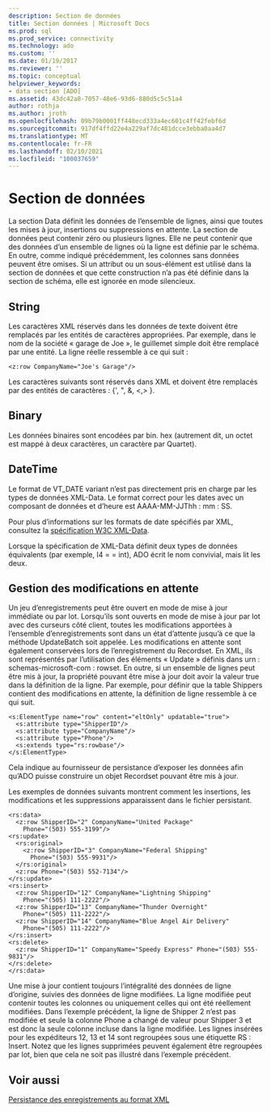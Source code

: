 ```yaml
---
description: Section de données
title: Section données | Microsoft Docs
ms.prod: sql
ms.prod_service: connectivity
ms.technology: ado
ms.custom: ''
ms.date: 01/19/2017
ms.reviewer: ''
ms.topic: conceptual
helpviewer_keywords:
- data section [ADO]
ms.assetid: 43dc42a8-7057-48e6-93d6-880d5c5c51a4
author: rothja
ms.author: jroth
ms.openlocfilehash: 09b79b0001ff448ecd333a4ec601c4ff42febf6d
ms.sourcegitcommit: 917df4ffd22e4a229af7dc481dcce3ebba0aa4d7
ms.translationtype: MT
ms.contentlocale: fr-FR
ms.lasthandoff: 02/10/2021
ms.locfileid: "100037659"
---
```

# <a name="data-section"></a>Section de données
La section Data définit les données de l’ensemble de lignes, ainsi que toutes les mises à jour, insertions ou suppressions en attente. La section de données peut contenir zéro ou plusieurs lignes. Elle ne peut contenir que des données d’un ensemble de lignes où la ligne est définie par le schéma. En outre, comme indiqué précédemment, les colonnes sans données peuvent être omises. Si un attribut ou un sous-élément est utilisé dans la section de données et que cette construction n’a pas été définie dans la section de schéma, elle est ignorée en mode silencieux.  
  
## <a name="string"></a>String  
 Les caractères XML réservés dans les données de texte doivent être remplacés par les entités de caractères appropriées. Par exemple, dans le nom de la société « garage de Joe », le guillemet simple doit être remplacé par une entité. La ligne réelle ressemble à ce qui suit :  
  
```  
<z:row CompanyName="Joe's Garage"/>  
```  
  
 Les caractères suivants sont réservés dans XML et doivent être remplacés par des entités de caractères : {', ", &, \<,> }.  
  
## <a name="binary"></a>Binary  
 Les données binaires sont encodées par bin. hex (autrement dit, un octet est mappé à deux caractères, un caractère par Quartet).  
  
## <a name="datetime"></a>DateTime  
 Le format de VT_DATE variant n’est pas directement pris en charge par les types de données XML-Data. Le format correct pour les dates avec un composant de données et d’heure est AAAA-MM-JJThh : mm : SS.  
  
 Pour plus d’informations sur les formats de date spécifiés par XML, consultez la [spécification W3C XML-Data](https://go.microsoft.com/fwlink/?LinkId=5692).  
  
 Lorsque la spécification de XML-Data définit deux types de données équivalents (par exemple, I4 = = int), ADO écrit le nom convivial, mais lit les deux.  
  
## <a name="managing-pending-changes"></a>Gestion des modifications en attente  
 Un jeu d’enregistrements peut être ouvert en mode de mise à jour immédiate ou par lot. Lorsqu’ils sont ouverts en mode de mise à jour par lot avec des curseurs côté client, toutes les modifications apportées à l’ensemble d’enregistrements sont dans un état d’attente jusqu’à ce que la méthode UpdateBatch soit appelée. Les modifications en attente sont également conservées lors de l’enregistrement du Recordset. En XML, ils sont représentés par l’utilisation des éléments « Update » définis dans urn : schemas-microsoft-com : rowset. En outre, si un ensemble de lignes peut être mis à jour, la propriété pouvant être mise à jour doit avoir la valeur true dans la définition de la ligne. Par exemple, pour définir que la table Shippers contient des modifications en attente, la définition de ligne ressemble à ce qui suit.  
  
```  
<s:ElementType name="row" content="eltOnly" updatable="true">  
  <s:attribute type="ShipperID"/>  
  <s:attribute type="CompanyName"/>  
  <s:attribute type="Phone"/>  
  <s:extends type="rs:rowbase"/>  
</s:ElementType>  
```  
  
 Cela indique au fournisseur de persistance d’exposer les données afin qu’ADO puisse construire un objet Recordset pouvant être mis à jour.  
  
 Les exemples de données suivants montrent comment les insertions, les modifications et les suppressions apparaissent dans le fichier persistant.  
  
```  
<rs:data>  
  <z:row ShipperID="2" CompanyName="United Package"   
    Phone="(503) 555-3199"/>  
<rs:update>  
  <rs:original>  
    <z:row ShipperID="3" CompanyName="Federal Shipping"   
      Phone="(503) 555-9931"/>  
  </rs:original>  
  <z:row Phone="(503) 552-7134"/>  
</rs:update>  
<rs:insert>  
  <z:row ShipperID="12" CompanyName="Lightning Shipping"   
    Phone="(505) 111-2222"/>  
  <z:row ShipperID="13" CompanyName="Thunder Overnight"   
    Phone="(505) 111-2222"/>  
  <z:row ShipperID="14" CompanyName="Blue Angel Air Delivery"   
    Phone="(505) 111-2222"/>  
</rs:insert>  
<rs:delete>  
  <z:row ShipperID="1" CompanyName="Speedy Express" Phone="(503) 555-9831"/>  
</rs:delete>  
</rs:data>  
```  
  
 Une mise à jour contient toujours l’intégralité des données de ligne d’origine, suivies des données de ligne modifiées. La ligne modifiée peut contenir toutes les colonnes ou uniquement celles qui ont été réellement modifiées. Dans l’exemple précédent, la ligne de Shipper 2 n’est pas modifiée et seule la colonne Phone a changé de valeur pour Shipper 3 et est donc la seule colonne incluse dans la ligne modifiée. Les lignes insérées pour les expéditeurs 12, 13 et 14 sont regroupées sous une étiquette RS : Insert. Notez que les lignes supprimées peuvent également être regroupées par lot, bien que cela ne soit pas illustré dans l’exemple précédent.  
  
## <a name="see-also"></a>Voir aussi  
 [Persistance des enregistrements au format XML](./persisting-records-in-xml-format.md)